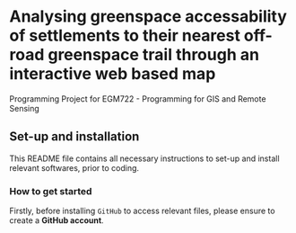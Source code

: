 # Analysing greenspace accessability of settlements to their nearest off-road greenspace trail through an interactive web based map
Programming Project for EGM722 - Programming for GIS and Remote Sensing

## Set-up and installation 
This README file contains all necessary instructions to set-up and install relevant softwares, prior to coding. 

### How to get started 
Firstly, before installing `GitHub` to access relevant files, please ensure to create a __GitHub account__.  